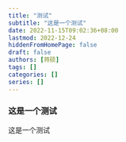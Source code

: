 ```yaml
---
title: "测试"
subtitle: "这是一个测试"
date: 2022-11-15T09:02:36+08:00
lastmod: 2022-12-24
hiddenFromHomePage: false
draft: false
authors: [蒋硕]
tags: []
categories: []
series: []
---
```



### 这是一个测试

这是一个测试
